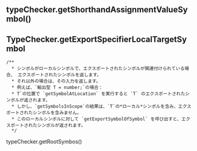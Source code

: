 ## typeChecker.getShorthandAssignmentValueSymbol()

## TypeChecker.getExportSpecifierLocalTargetSymbol

```
/**
  * シンボルがローカルシンボルで、エクスポートされたシンボルが関連付けられている場合、 エクスポートされたシンボルを返します。
  * それ以外の場合は、その入力を返します。
  * 例えば、`輸出型 T = number;`の場合：
  * T`の位置で `getSymbolAtLocation` を実行すると `T` のエクスポートされたシンボルが返されます。
  * しかし、`getSymbolsInScope`の結果は、`T`の*ローカル*シンボルを含み、エクスポートされたシンボルを含みません。
  * このローカルシンボルに対して `getExportSymbolOfSymbol` を呼び出すと、エクスポートされたシンボルが返されます。
  */
```

typeChecker.getRootSymbos()